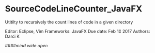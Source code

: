 # SourceCodeLineCounter_JavaFX
Utitilty to recursively the count lines of code in a given directory

Editor: Eclipse, Vim
Frameworks: JavaFX
Due date: Feb 10 2017
Authors: Darci K 

####_mind wide open_


